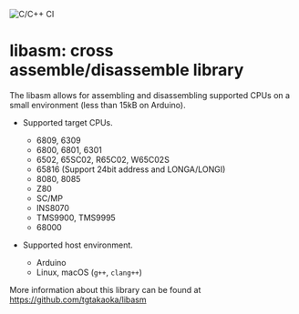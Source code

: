 ![C/C++ CI](https://github.com/tgtakaoka/libasm/workflows/C/C++%20CI/badge.svg)

# libasm: cross assemble/disassemble library

The libasm allows for assembling and disassembling supported CPUs on a
small environment (less than 15kB on Arduino).

* Supported target CPUs.
  - 6809, 6309
  - 6800, 6801, 6301
  - 6502, 65SC02, R65C02, W65C02S
  - 65816 (Support 24bit address and LONGA/LONGI)
  - 8080, 8085
  - Z80
  - SC/MP
  - INS8070
  - TMS9900, TMS9995
  - 68000

* Supported host environment.
  - Arduino
  - Linux, macOS (`g++`, `clang++`)

More information about this library can be found at
https://github.com/tgtakaoka/libasm
